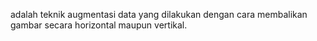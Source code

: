 adalah teknik augmentasi data yang dilakukan dengan cara membalikan gambar secara horizontal maupun vertikal.
